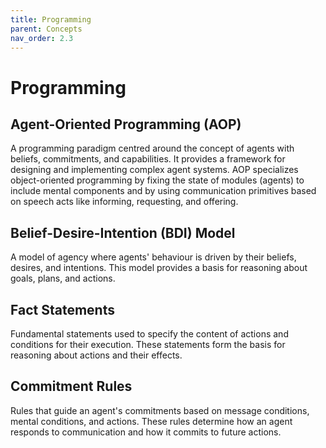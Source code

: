 ```yaml
---
title: Programming
parent: Concepts
nav_order: 2.3
---
```


# Programming

## Agent-Oriented Programming (AOP)
A programming paradigm centred around the concept of agents with beliefs, commitments, and capabilities. It provides a framework for designing and implementing complex agent systems. AOP specializes object-oriented programming by fixing the state of modules (agents) to include mental components and by using communication primitives based on speech acts like informing, requesting, and offering.

## Belief-Desire-Intention (BDI) Model
A model of agency where agents' behaviour is driven by their beliefs, desires, and intentions. This model provides a basis for reasoning about goals, plans, and actions.

## Fact Statements
Fundamental statements used to specify the content of actions and conditions for their execution. These statements form the basis for reasoning about actions and their effects.

## Commitment Rules 
Rules that guide an agent's commitments based on message conditions, mental conditions, and actions. These rules determine how an agent responds to communication and how it commits to future actions.